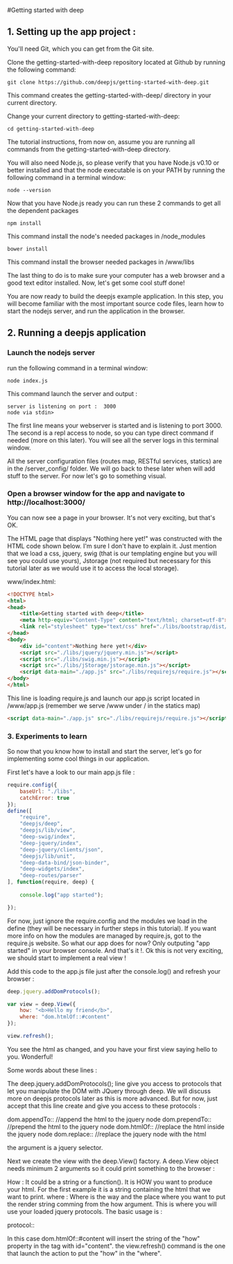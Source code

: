#Getting started with deep

## 1. Setting up the app project :

You'll need Git, which you can get from the Git site.

Clone the getting-started-with-deep repository located at Github by running the following command:
```shell
git clone https://github.com/deepjs/getting-started-with-deep.git 
```
This command creates the getting-started-with-deep/ directory in your current directory.

Change your current directory to getting-started-with-deep:
```shell
cd getting-started-with-deep
```
The tutorial instructions, from now on, assume you are running all commands from the getting-started-with-deep directory.

You will also need Node.js, so please verify that you have Node.js v0.10 or better installed and that the node executable is on your PATH by running the following command in a terminal window:
```shell
node --version
```
Now that you have Node.js ready you can run these 2 commands to get all the dependent packages 
```shell
npm install
```
This command install the node's needed packages in /node_modules
```shell
bower install
```
This command install the browser needed packages in /www/libs

The last thing to do is to make sure your computer has a web browser and a good text editor installed. Now, let's get some cool stuff done!

You are now ready to build the deepjs example application. In this step, you will become familiar with the most important source code files, learn how to start the nodejs server, and run the application in the browser.

## 2. Running a deepjs application

### Launch the nodejs server

run the following command in a terminal window:
```shell
node index.js
```
This command launch the server and output :
```shell
server is listening on port :  3000
node via stdin> 
```
The first line means your webserver is started and is listening to port 3000.
The second is a repl access to node, so you can type direct command if needed (more on this later).
You will see all the server logs in this terminal window.

All the server configuration files (routes map, RESTful services, statics) are in the /server_config/ folder. We will go back to these later when will add stuff to the server. For now let's go to something visual. 

### Open a browser window for the app and navigate to http://localhost:3000/

You can now see a page in your browser. It's not very exciting, but that's OK.

The HTML page that displays "Nothing here yet!" was constructed with the HTML code shown below. I'm sure I don't have to explain it. Just mention that we load a css, jquery, swig (that is our templating engine but you will see you could use yours), Jstorage (not required but necessary for this tutorial later as we would use it to access the local storage).

www/index.html:
```html
<!DOCTYPE html>
<html>
<head>
	<title>Getting started with deep</title>
	<meta http-equiv="Content-Type" content="text/html; charset=utf-8">
	<link rel="stylesheet" type="text/css" href="./libs/bootstrap/dist/css/bootstrap.css">
</head>
<body>
	<div id="content">Nothing here yet!</div>
  	<script src="./libs/jquery/jquery.min.js"></script>
  	<script src="./libs/swig.min.js"></script>
  	<script src="./libs/jStorage/jstorage.min.js"></script>
  	<script data-main="./app.js" src="./libs/requirejs/require.js"></script>
</body>
</html>
```

This line is loading require.js and launch our app.js script located in /www/app.js (remember we serve /www under / in the statics map)
```html
<script data-main="./app.js" src="./libs/requirejs/require.js"></script>
```

### 3. Experiments to learn

So now that you know how to install and start the server, let's go for implementing some cool things in our application.

First let's have a look to our main app.js file :

```javascript
require.config({
	baseUrl: "./libs",
	catchError: true
});
define([
	"require",
	"deepjs/deep",
	"deepjs/lib/view",
	"deep-swig/index",
	"deep-jquery/index",
	"deep-jquery/clients/json",
	"deepjs/lib/unit",
	"deep-data-bind/json-binder",
	"deep-widgets/index",
	"deep-routes/parser"
], function(require, deep) {
	
	console.log("app started");

});
```
For now, just ignore the require.config and the modules we load in the define (they will be necessary in further steps in this tutorial). If you want more info on how the modules are managed by require.js, got to the require.js website.
So what our app does for now? Only outputing "app started" in your browser console. And that's it !. Ok this is not very exciting, we should start to implement a real view !

Add this code to the app.js file just after the console.log() and refresh your browser :
```javascript
deep.jquery.addDomProtocols();

var view = deep.View({
	how: "<b>Hello my friend</b>",
	where: "dom.htmlOf::#content"
});

view.refresh();
```
You see the html as changed, and you have your first view saying hello to you. Wonderful!

Some words about these lines :

The deep.jquery.addDomProtocols(); line give you access to protocols that let you manipulate the DOM with JQuery through deep. We will discuss more on deepjs protocols later as this is more advanced. But for now, just accept that this line create and give you access to these protocols :

dom.appendTo::<argument> //append the html to the jquery node
dom.prependTo::<argument> //prepend the html to the jquery node
dom.htmlOf::<argument> //replace the html inside the jquery node
dom.replace::<argument> //replace the jquery node with the html

the argument is a jquery selector.

Next we create the view with the deep.View() factory. A deep.View object needs minimum 2 arguments so it could print something to the browser :

How : It could be a string or a function(). It is HOW you want to produce your html. For the first example it is a string containing the html that we want to print. 
where : Where is the way and the place where you want to put the render string comming from the how argument. This is where you will use your loaded jquery protocols. The basic usage is :

protocol::<argument>

In this case dom.htmlOf::#content will insert the string of the "how" property in the tag with id="content".
the view.refresh() command is the one that launch the action to put the "how" in the "where".




